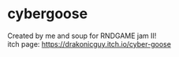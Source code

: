 # cybergoose
Created by me and soup for RNDGAME jam II!<br>
itch page: https://drakonicguy.itch.io/cyber-goose
